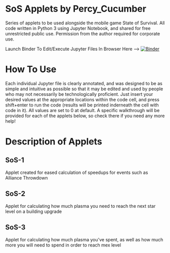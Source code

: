 # SoS Applets by Percy_Cucumber
Series of applets to be used alongside the mobile game State of Survival. All code written in Python 3 using Jupyter Notebook, and shared for free unrestricted public use. Permission from the author required for corporate use.

Launch Binder To Edit/Execute Jupyter Files In Browser Here -->    [![Binder](https://mybinder.org/badge_logo.svg)](https://mybinder.org/v2/gh/Percy-Cucumber/SoS/HEAD)

# How To Use
Each individual Jupyter file is clearly annotated, and was designed to be as simple and intuitive as possible so that it may be edited and used by people who may not necessarily be technologically proficient. Just insert your desired values at the appropriate locations within the code cell, and press shift+enter to run the code (results will be printed inderneath the cell with code in it). All values are set to 0 at default.
A specific walkthrough will be provided for each of the applets below, so check there if you need any more help!

# Description of Applets

## SoS-1
Applet created for eased calculation of speedups for events such as Alliance Throwdown

## SoS-2
Applet for calculating how much plasma you need to reach the next star level on a building upgrade

## SoS-3
Applet for calculating how much plasma you've spent, as well as how much more you will need to spend in order to reach mex level
